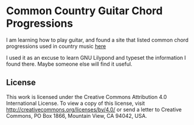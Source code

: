 # Common Country Guitar Chord Progressions

I am learning how to play guitar, and found a site that listed common
chord progressions used in country music
[here](http://www.songwriting-unlimited.com/country-guitar-chords.html)

I used it as an excuse to learn GNU Lilypond and typeset the
information I found there. Maybe someone else will find it useful.

## License

This work is licensed under the Creative Commons Attribution 4.0
International License. To view a copy of this license, visit
http://creativecommons.org/licenses/by/4.0/ or send a letter to
Creative Commons, PO Box 1866, Mountain View, CA 94042, USA.
